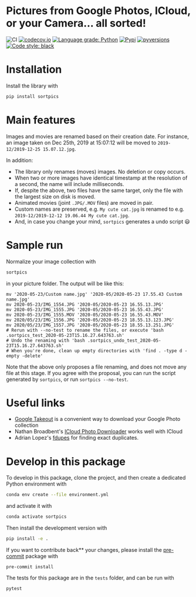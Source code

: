 # Pictures from Google Photos, ICloud, or your Camera... all sorted!

![CI](https://github.com/mwouts/sortpics/workflows/CI/badge.svg)
[![codecov.io](https://codecov.io/github/mwouts/sortpics/coverage.svg?branch=master)](https://codecov.io/github/mwouts/sortpics?branch=master)
[![Language grade: Python](https://img.shields.io/lgtm/grade/python/g/mwouts/sortpics.svg)](https://lgtm.com/projects/g/mwouts/sortpics/context:python)
[![Pypi](https://img.shields.io/pypi/v/sortpics.svg)](https://pypi.python.org/pypi/sortpics)
[![pyversions](https://img.shields.io/pypi/pyversions/sortpics.svg)](https://pypi.python.org/pypi/sortpics)
[![Code style: black](https://img.shields.io/badge/code%20style-black-000000.svg)](https://github.com/psf/black)

# Installation

Install the library with
```bash
pip install sortpics
```

# Main features

Images and movies are renamed based on their creation date. For instance, an image taken on Dec 25th, 2019 at 15:07:12 will be moved to `2019-12/2019-12-25 15.07.12.jpg`.

In addition:
- The library only renames (moves) images. No deletion or copy occurs.
- When two or more images have identical timestamp at the resolution of a second, the name will include milliseconds.
- If, despite the above, two files have the same target, only the file with the largest size on disk is moved.
- Animated movies (joint `.JPG/.MOV` files) are moved in pair.
- Custom names are preserved, e.g. `My cute cat.jpg` is renamed to e.g. `2019-12/2019-12-12 19.06.44 My cute cat.jpg`.
- And, in case you change your mind, `sortpics` generates a undo script :smiley:

# Sample run

Normalize your image collection with
```bash
sortpics
```
in your picture folder. The output will be like this:
```output
mv '2020-05-23/Custom name.jpg' '2020-05/2020-05-23 17.55.43 Custom name.jpg'
mv 2020-05-23/IMG_1554.JPG '2020-05/2020-05-23 16.55.13.JPG'
mv 2020-05-23/IMG_1555.JPG '2020-05/2020-05-23 16.55.43.JPG'
mv 2020-05-23/IMG_1555.MOV '2020-05/2020-05-23 16.55.43.MOV'
mv 2020/05/23/IMG_1556.JPG '2020-05/2020-05-23 18.55.13.123.JPG'
mv 2020/05/23/IMG_1557.JPG '2020-05/2020-05-23 18.55.13.251.JPG'
# Rerun with --no-test to rename the files, or execute 'bash .sortpics_test_2020-05-23T15.16.27.643763.sh'
# Undo the renaming with 'bash .sortpics_undo_test_2020-05-23T15.16.27.643763.sh'
# When you're done, clean up empty directories with 'find . -type d -empty -delete'
```

Note that the above only proposes a file renaming, and does not move any file at this stage.
If you agree with the proposal, you can run the script generated by `sortpics`, or run `sortpics --no-test`.

# Useful links

- [Google Takeout](https://takeout.google.com/settings/takeout) is a convenient way to download your Google Photo collection
- Nathan Broadbent's [ICloud Photo Downloader](https://github.com/ndbroadbent/icloud_photos_downloader) works well with ICloud
- Adrian Lopez's [fdupes](https://github.com/adrianlopezroche/fdupes) for finding exact duplicates.

# Develop in this package

To develop in this package, clone the project, and then create a dedicated Python environment with
```bash
conda env create --file environment.yml
```

and activate it with
```bash
conda activate sortpics
```

Then install the development version with
```bash
pip install -e .
```

If you want to contribute back** your changes, please install the [pre-commit](https://pre-commit.com) package with
```
pre-commit install
```

The tests for this package are in the `tests` folder, and can be run with
```
pytest
```
